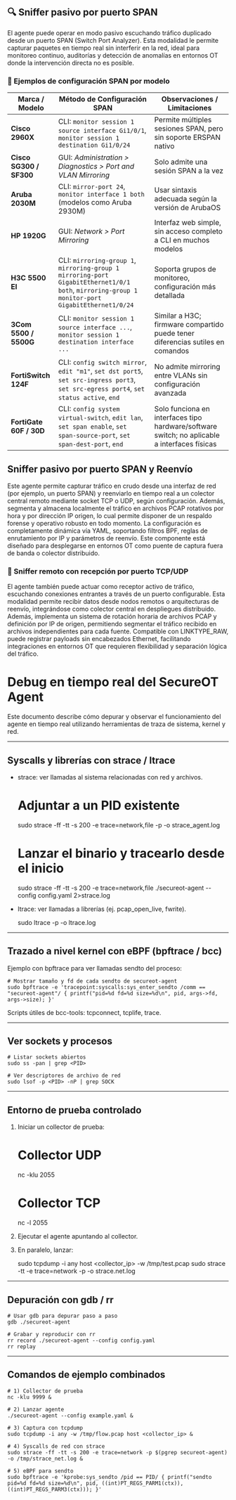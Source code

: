 

## 🔍 Sniffer pasivo por puerto SPAN
El agente puede operar en modo pasivo escuchando tráfico duplicado desde un puerto SPAN (Switch Port Analyzer). Esta modalidad le permite capturar paquetes en tiempo real sin interferir en la red, ideal para monitoreo continuo, auditorías y detección de anomalías en entornos OT donde la intervención directa no es posible.

### 📘 Ejemplos de configuración SPAN por modelo

| Marca / Modelo         | Método de Configuración SPAN                                                                                          | Observaciones / Limitaciones                                                                 |
|------------------------|-------------------------------------------------------------------------------------------------------------------------|----------------------------------------------------------------------------------------------|
| **Cisco 2960X**        | CLI: `monitor session 1 source interface Gi1/0/1`, `monitor session 1 destination Gi1/0/24`                            | Permite múltiples sesiones SPAN, pero sin soporte ERSPAN nativo                              |
| **Cisco SG300 / SF300**| GUI: *Administration > Diagnostics > Port and VLAN Mirroring*                                                          | Solo admite una sesión SPAN a la vez                                                         |
| **Aruba 2030M**        | CLI: `mirror-port 24`, `monitor interface 1 both` (modelos como Aruba 2930M)                                           | Usar sintaxis adecuada según la versión de ArubaOS                                           |
| **HP 1920G**           | GUI: *Network > Port Mirroring*                                                                                        | Interfaz web simple, sin acceso completo a CLI en muchos modelos                             |
| **H3C 5500 EI**        | CLI: `mirroring-group 1`, `mirroring-group 1 mirroring-port GigabitEthernet1/0/1 both`, `mirroring-group 1 monitor-port GigabitEthernet1/0/24` | Soporta grupos de monitoreo, configuración más detallada                                     |
| **3Com 5500 / 5500G**  | CLI: `monitor session 1 source interface ...`, `monitor session 1 destination interface ...`                           | Similar a H3C; firmware compartido puede tener diferencias sutiles en comandos               |
| **FortiSwitch 124F**   | CLI: `config switch mirror`, `edit "m1"`, `set dst port5`, `set src-ingress port3`, `set src-egress port4`, `set status active`, `end` | No admite mirroring entre VLANs sin configuración avanzada                                   |
| **FortiGate 60F / 30D**| CLI: `config system virtual-switch`, `edit lan`, `set span enable`, `set span-source-port`, `set span-dest-port`, `end`| Solo funciona en interfaces tipo hardware/software switch; no aplicable a interfaces físicas |

## Sniffer pasivo por puerto SPAN y Reenvío

Este agente permite capturar tráfico en crudo desde una interfaz de red (por ejemplo, un puerto SPAN) y reenviarlo en tiempo real a un colector central remoto mediante socket TCP o UDP, según configuración. Además, segmenta y almacena localmente el tráfico en archivos PCAP rotativos por hora y por dirección IP origen, lo cual permite disponer de un respaldo forense y operativo robusto en todo momento. La configuración es completamente dinámica vía YAML, soportando filtros BPF, reglas de enrutamiento por IP y parámetros de reenvío. Este componente está diseñado para desplegarse en entornos OT como puente de captura fuera de banda o colector distribuido.


### 📡 Sniffer remoto con recepción por puerto TCP/UDP
El agente también puede actuar como receptor activo de tráfico, escuchando conexiones entrantes a través de un puerto configurable. Esta modalidad permite recibir datos desde nodos remotos o arquitecturas de reenvío, integrándose como colector central en despliegues distribuido. Además, implementa un sistema de rotación horaria de archivos PCAP y definición por IP de origen, permitiendo segmentar el tráfico recibido en archivos independientes para cada fuente. Compatible con LINKTYPE_RAW, puede registrar payloads sin encabezados Ethernet, facilitando integraciones en entornos OT que requieren flexibilidad y separación lógica del tráfico.

# Debug en tiempo real del SecureOT Agent

Este documento describe cómo depurar y observar el funcionamiento del agente en tiempo real
utilizando herramientas de traza de sistema, kernel y red.

---

## Syscalls y librerías con strace / ltrace

- strace: ver llamadas al sistema relacionadas con red y archivos.

    # Adjuntar a un PID existente
    sudo strace -ff -tt -s 200 -e trace=network,file -p <PID> -o strace_agent.log

    # Lanzar el binario y tracearlo desde el inicio
    sudo strace -ff -tt -s 200 -e trace=network,file ./secureot-agent --config config.yaml 2>strace.log

- ltrace: ver llamadas a librerías (ej. pcap_open_live, fwrite).

    sudo ltrace -p <PID> -o ltrace.log

---

## Trazado a nivel kernel con eBPF (bpftrace / bcc)

Ejemplo con bpftrace para ver llamadas sendto del proceso:

    # Mostrar tamaño y fd de cada sendto de secureot-agent
    sudo bpftrace -e 'tracepoint:syscalls:sys_enter_sendto /comm == "secureot-agent"/ { printf("pid=%d fd=%d size=%d\n", pid, args->fd, args->size); }'

Scripts útiles de bcc-tools: tcpconnect, tcplife, trace.

---

## Ver sockets y procesos

    # Listar sockets abiertos
    sudo ss -pan | grep <PID>

    # Ver descriptores de archivo de red
    sudo lsof -p <PID> -nP | grep SOCK

---

## Entorno de prueba controlado

1. Iniciar un collector de prueba:

    # Collector UDP
    nc -klu 2055
    # Collector TCP
    nc -l 2055

2. Ejecutar el agente apuntando al collector.  
3. En paralelo, lanzar:

    sudo tcpdump -i any host <collector_ip> -w /tmp/test.pcap
    sudo strace -tt -e trace=network -p <PID> -o strace.net.log

---

## Depuración con gdb / rr

    # Usar gdb para depurar paso a paso
    gdb ./secureot-agent

    # Grabar y reproducir con rr
    rr record ./secureot-agent --config config.yaml
    rr replay

---

## Comandos de ejemplo combinados

    # 1) Collector de prueba
    nc -klu 9999 &

    # 2) Lanzar agente
    ./secureot-agent --config example.yaml &

    # 3) Captura con tcpdump
    sudo tcpdump -i any -w /tmp/flow.pcap host <collector_ip> &

    # 4) Syscalls de red con strace
    sudo strace -ff -tt -s 200 -e trace=network -p $(pgrep secureot-agent) -o /tmp/strace_net.log &

    # 5) eBPF para sendto
    sudo bpftrace -e 'kprobe:sys_sendto /pid == PID/ { printf("sendto pid=%d fd=%d size=%d\n", pid, ((int)PT_REGS_PARM1(ctx)), ((int)PT_REGS_PARM3(ctx))); }'

